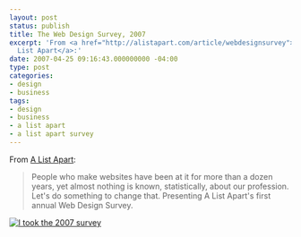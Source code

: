 ```yaml
---
layout: post
status: publish
title: The Web Design Survey, 2007
excerpt: 'From <a href="http://alistapart.com/article/webdesignsurvey">A
  List Apart</a>:'
date: 2007-04-25 09:16:43.000000000 -04:00
type: post
categories:
- design
- business
tags:
- design
- business
- a list apart
- a list apart survey
---
```

From [A List Apart](http://alistapart.com/article/webdesignsurvey):
<blockquote><p>People who make websites have been at it for more than a dozen years, yet almost nothing is known, statistically, about our profession. Let&#39;s do something to change that. Presenting A List Apart&#39;s first annual Web Design Survey.</p></blockquote>
<a href='http://alistapart.com/article/webdesignsurvey'><img src='http://jonathanstegall.com/wp-content/uploads/2007/04/i-took-the-2007-survey.gif' alt='I took the 2007 survey' /></a>
